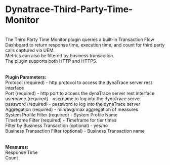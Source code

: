 # Dynatrace-Third-Party-Time-Monitor
<br />
The Third Party Time Monitor plugin queries a built-in Transaction Flow Dashboard to return response time, execution time, and count for third party calls captured via UEM.<br />
Metrics can also be filtered by business transaction.<br /> 
The plugin supports both HTTP and HTTPS.<br />
<br />
<br />
<b>Plugin Parameters:</b><br />
	Protocol (required) - http protocol to access the dynaTrace server rest interface<br />
	Port  (required) - http port to access the dynaTrace server rest interface<br />
	username (required) - username to log into the dynaTrace server<br />
	password (required) - password to log into the dynaTrace server<br />
	Aggregation (required) - min/avg/max aggregation of measures<br />	
	System Profile Filter (required) - System Profile Name<br />
	Timeframe Filter (required) - Timeframe for tier times<br />	
	Filter by Business Transaction (optional) - yes/no<br />
	Business Transaction Filter (optional) - Business Transaction name<br />
<br />
<br />
<b>Measures:</b><br />
	Response Time<br />
	Count<br />
<br />
